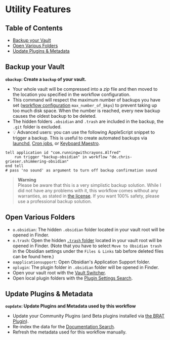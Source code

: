 # Utility Features

## Table of Contents

- [Backup your Vault](#backup-your-vault)
- [Open Various Folders](#open-various-folders)
- [Update Plugins & Metadata](#update-plugins--metadata)


## Backup your Vault
**`obackup`: Create a `backup` of your vault.**
- Your whole vault will be compressed into a *zip* file and then moved to the location you specified in the workflow configuration.
- This command will respect the maximum number of backups you have set ([workflow configuration](Workflow%20Configuration.md#Backups) `max_number_of_bkps`) to prevent taking up too much disk space. When the number is reached, every new backup causes the oldest backup to be deleted.
- The hidden folders `.obsidian` and `.trash` are included in the backup, the `.git` folder is excluded.
- 💡 Advanced users: you can use the following AppleScript snippet to trigger a backup. This is useful to create automated backups via [launchd](https://launchd.info/), [Cron jobs](https://ostechnix.com/a-beginners-guide-to-cron-jobs/), or [Keyboard Maestro](https://www.keyboardmaestro.com/main/).

```applescript
tell application id "com.runningwithcrayons.Alfred"
	run trigger "backup-obsidian" in workflow "de.chris-grieser.shimmering-obsidian"
end tell
# pass 'no sound' as argument to turn off backup confirmation sound
```

> **Warning**  
> Please be aware that this is a very simplistic backup solution. While I did not have any problems with it, this workflow comes without any warranties, as stated in [the license](https://github.com/chrisgrieser/shimmering-obsidian/blob/main/LICENSE). If you want 100% safety, please use a professional backup solution.

## Open Various Folders
- `o.obsidian`: The hidden `.obsidian` folder located in your vault root will be opened in Finder.
- `o.trash`: Open the hidden [`.trash` folder](https://help.obsidian.md/Advanced+topics/Deleting+files) located in your vault root will be opened in Finder. (Note that you have to select `Move to Obsidian trash` in the Obsidian settings under the `Files & Links` tab before deleted files can be found here.)
- `oapplicationsupport`: Open Obsidian's Application Support folder.
- `oplugin`: The plugin folder in `.obsidian` folder will be opened in Finder.
- Open your vault root with the [Vault Switcher](Vault%20Switcher.md).
- Open local plugin folders with the [Plugin Settings Search](Settings%20and%20Local%20Plugin%20Search.md).

## Update Plugins & Metadata
**`oupdate`: Update Plugins and Metadata used by this workflow**
- Update your Community Plugins (and Beta plugins installed via [the BRAT Plugin](https://github.com/TfTHacker/obsidian42-brat)).
- Re-index the data for the [Documentation Search](Documentation%20and%20Forum%20Search.md). 
- Refresh the metadata used for this workflow manually.
